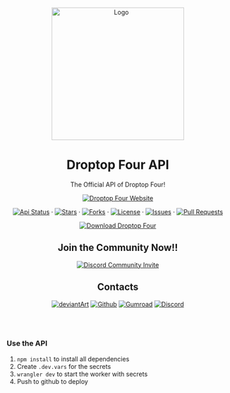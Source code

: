 <!-- PROJECT LOGO -->

<br />
<p align="center">
    <a href="https://github.com/Droptop-Four/Droptop-Api">
        <img src="https://user-images.githubusercontent.com/66331265/229746054-eb3759dd-fb32-4f1f-9d9d-45b5f3764c33.png"
            alt="Logo" width="300" height="300">
    </a>
</p>

<!-- TITLE -->

<h1 align="center">Droptop Four API</h1>

<!-- INTRO -->

<p align="center">
    The Official API of Droptop Four!
</p>

<!-- DROPTOP SITE -->

<p align="center">
    <a href="https://droptopfour.com"><img
            src="https://img.shields.io/static/v1?label=Droptop+Four&message=Website&color=50AE5C&style=for-the-badge" alt="Droptop Four Website"></a>
</p>

<!-- BUTTONS -->

<p align="center">
    <a href="api.droptopfour.com/v1"><img 
					 	src="https://github.com/Droptop-Four/Droptop-Api/actions/workflows/deploy.yml/badge.svg" alt="Api Status"></a>
		·
    <a href="https://github.com/Droptop-Four/Droptop-Api/stargazers"><img
            src="https://img.shields.io/github/stars/Droptop-Four/Droptop-Api.svg" alt="Stars"></a>
    ·
    <a href="https://github.com/Droptop-Four/Droptop-Api/network"><img
            src="https://img.shields.io/github/forks/Droptop-Four/Droptop-Api.svg" alt="Forks"></a>
    ·
    <a href="https://github.com/Droptop-Four/Droptop-Api/blob/master/LICENSE"><img
            src="https://img.shields.io/github/license/Droptop-Four/Droptop-Api.svg" alt="License"></a>
    ·
    <a href="https://GitHub.com/Droptop-Four/Droptop-Api/issues/"><img
            src="https://img.shields.io/github/issues/Droptop-Four/Droptop-Api.svg" alt="Issues"></a>
    ·
    <a href="https://GitHub.com/Droptop-Four/Droptop-Api/pull/"><img
            src="https://img.shields.io/github/issues-pr/Droptop-Four/Droptop-Api.svg" alt="Pull Requests"></a>
</p>

<!-- DROPTOPFOUR DOWNLOAD -->
<p align="center">
    <a href="https://github.com/Droptop-Four/Droptop-Four/releases/latest"><img
            src="https://img.shields.io/static/v1?label=Download&message=Droptop+Four&color=50AE5C&style=for-the-badge" alt="Download Droptop Four"></a>
</p>

<!-- DROPTOPFOUR DISCORD -->

<p><h2 align="center">Join the Community Now!!</h2></p>

<!-- DISCORD BANNER -->

<p align="center">
  <a href="https://discord.gg/aGQ6uE4Fgp" target="_blank">
    <img src="https://discordapp.com/api/guilds/800124057923485728/widget.png?style=banner3" alt="Discord Community Invite"/>
  </a>
</p>

<!-- DROPTOPFOUR CONTACTS -->

<p><h2 align="center">Contacts</h2></p>

<!-- CONTACTS -->

<p align="center">
    <a href="https://www.deviantart.com/cariboudjan/art/droptop-four-762812007">
      <img src="https://img.shields.io/badge/DeviantArt-05CC47?style=for-the-badge&logo=deviantart&logoColor=white" alt="deviantArt"></a>
    <a href="https://github.com/Droptop-Four">
      <img src="https://img.shields.io/badge/GitHub-100000?style=for-the-badge&logo=github&logoColor=white" alt="Github"></a>
    <a href="https://cariboudjan.gumroad.com/l/droptop">
      <img src="https://img.shields.io/badge/Gumroad-36A9AE?style=for-the-badge&logo=gumroad&logoColor=white" alt="Gumroad"></a>
    <a href="https://discord.gg/aGQ6uE4Fgp">
      <img src="https://img.shields.io/badge/Discord-5865F2?style=for-the-badge&logo=discord&logoColor=white" alt="Discord"></a>
</p><br><br>

### Use the API
1. `npm install` to install all dependencies
2. Create `.dev.vars` for the secrets
3. `wrangler dev` to start the worker with secrets
4. Push to github to deploy
